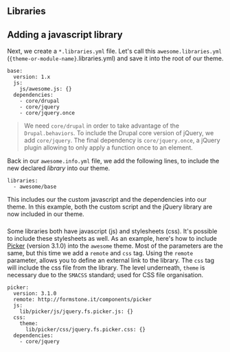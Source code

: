 ## Libraries

## Adding a javascript library

Next, we create a `*.libraries.yml` file. Let's call this `awesome.libraries.yml` (`{theme-or-module-name}`.libraries.yml) and save it into the root of our theme.

    base:
      version: 1.x
      js:
        js/awesome.js: {}
      dependencies:
        - core/drupal
        - core/jquery
        - core/jquery.once

> We need `core/drupal` in order to take advantage of the `Drupal.behaviors`. To include the Drupal core version of jQuery, we add `core/jquery`. The final dependency is `core/jquery.once`, a jQuery plugin allowing to only apply a function once to an element.

Back in our `awesome.info.yml` file, we add the following lines, to include the new declared *library* into our theme.

    libraries:
      - awesome/base

This includes our the custom javascript and the dependencies into our theme. In this example, both the custom script and the jQuery library are now included in our theme.

###

Some libraries both have javascript (js) and stylesheets (css). It's possible to
include these stylesheets as well. As an example, here's how to include
[Picker](http://formstone.it/components/picker) (version 3.1.0) into the
`awesome` theme. Most of the parameters are the same, but this time we add a
`remote` and `css` tag. Using the `remote` parameter, allows you to define an
external link to the library. The `css` tag will include the css file from the
library. The level underneath, `theme` is necessary due to the `SMACSS`
standard; used for CSS file organisation.

    picker:
      version: 3.1.0
      remote: http://formstone.it/components/picker
      js:
        lib/picker/js/jquery.fs.picker.js: {}
      css:
        theme:
          lib/picker/css/jquery.fs.picker.css: {}
      dependencies:
        - core/jquery
